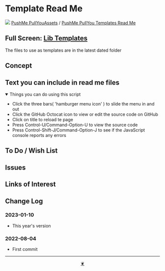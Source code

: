 # Template Read Me

[![](https://pushme-pullyou.github.io/assets/svg/octicon.svg )](https://github.com/pushme-pullyou/assets/ "Source code on GitHub" ) [PushMe PullYouAssets]( https://pushme-pullyou.github.io/assets/ "Home page" ) / [PushMe PullYou Templates Read Me]( https://github.com/pushme-pullyou/assets/tree/main/templates/ "2023-01-10" )


<!--@@@
<div class=iframe-resize ><iframe src=https://pushme-pullyou.github.io/assets/templates/ height=100% width=100% ></iframe></div>
_"Lib Templates Read Me" in a resizable window_
@@@-->

## Full Screen: [Lib Templates]( https://pushme-pullyou.github.io/assets/templates/ )

The files to use as templates are in the latest dated folder

## Concept

## Text you can include in read me files

<details open >

<summary> Things you can do using this script</summary>

* Click the three bars( 'hamburger menu icon' ) to slide the menu in and out
* Click the GitHub Octocat icon to view or edit the source code on GitHub
* Click on title to reload te page
* Press Control-U/Command-Option-U to view the source code
* Press Control-Shift-J/Command-Option-J to see if the JavaScript console reports any errors

</details>

## To Do / Wish List


## Issues


## Links of Interest


## Change Log

### 2023-01-10

* This year's version

### 2022-08-04

* First commit


***

<center title="Hello! Click me to go up to the top" ><a class=aDingbat href=javascript:window.scrollTo(0,0);> ❦ </a></center>
